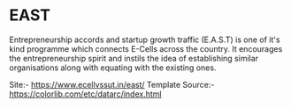 # EAST

Entrepreneurship accords and startup growth traffic (E.A.S.T) is one of it's kind programme which connects E-Cells across the country. It encourages the entrepreneurship spirit and instils the idea of establishing similar organisations along with equating with the existing ones.

Site:- https://www.ecellvssut.in/east/
Template Source:- https://colorlib.com/etc/datarc/index.html
